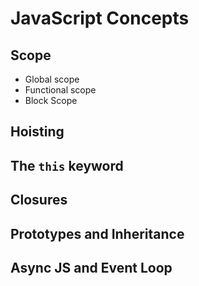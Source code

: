 # JavaScript Concepts

## Scope
- Global scope
- Functional scope
- Block Scope

## Hoisting

## The `this` keyword

## Closures

## Prototypes and Inheritance

## Async JS and Event Loop
